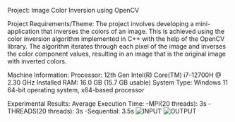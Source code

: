 Project: Image Color Inversion using OpenCV

Project Requirements/Theme: The project involves developing a mini-application that inverses the colors of an image. This is achieved using the color inversion algorithm implemented in C++ with the help of the OpenCV library. The algorithm iterates through each pixel of the image and inverses the color component values, resulting in an image that is the original image with inverted colors.

Machine Information: Processor: 12th Gen Intel(R) Core(TM) i7-12700H @ 2.30 GHz Installed RAM: 16.0 GB (15.7 GB usable) System Type: Windows 11 64-bit operating system, x64-based processor

Experimental Results: 
Average Execution Time: 
-MPI(20 threads): 3s
-THREADS(20 threads): 3s
-Sequential: 3.5s
![INPUT](APD_PROJECT_MPI/input.jpg)
![OUTPUT](APD_PROJECT_MPI/inverted_image.jpg)
